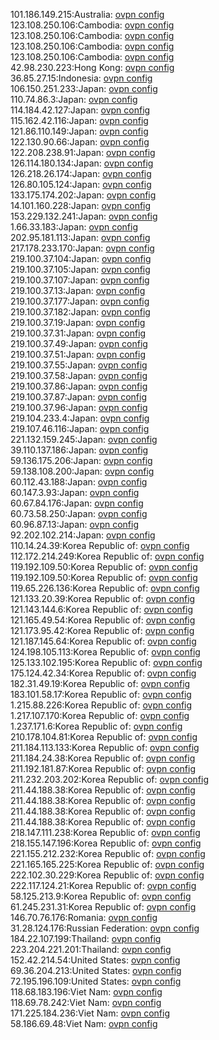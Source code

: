 101.186.149.215:Australia: [ovpn config](vpn/101_186_149_215.ovpn)  
123.108.250.106:Cambodia: [ovpn config](vpn/123_108_250_106.ovpn)  
123.108.250.106:Cambodia: [ovpn config](vpn/123_108_250_106.ovpn)  
123.108.250.106:Cambodia: [ovpn config](vpn/123_108_250_106.ovpn)  
123.108.250.106:Cambodia: [ovpn config](vpn/123_108_250_106.ovpn)  
42.98.230.223:Hong Kong: [ovpn config](vpn/42_98_230_223.ovpn)  
36.85.27.15:Indonesia: [ovpn config](vpn/36_85_27_15.ovpn)  
106.150.251.233:Japan: [ovpn config](vpn/106_150_251_233.ovpn)  
110.74.86.3:Japan: [ovpn config](vpn/110_74_86_3.ovpn)  
114.184.42.127:Japan: [ovpn config](vpn/114_184_42_127.ovpn)  
115.162.42.116:Japan: [ovpn config](vpn/115_162_42_116.ovpn)  
121.86.110.149:Japan: [ovpn config](vpn/121_86_110_149.ovpn)  
122.130.90.66:Japan: [ovpn config](vpn/122_130_90_66.ovpn)  
122.208.238.91:Japan: [ovpn config](vpn/122_208_238_91.ovpn)  
126.114.180.134:Japan: [ovpn config](vpn/126_114_180_134.ovpn)  
126.218.26.174:Japan: [ovpn config](vpn/126_218_26_174.ovpn)  
126.80.105.124:Japan: [ovpn config](vpn/126_80_105_124.ovpn)  
133.175.174.202:Japan: [ovpn config](vpn/133_175_174_202.ovpn)  
14.101.160.228:Japan: [ovpn config](vpn/14_101_160_228.ovpn)  
153.229.132.241:Japan: [ovpn config](vpn/153_229_132_241.ovpn)  
1.66.33.183:Japan: [ovpn config](vpn/1_66_33_183.ovpn)  
202.95.181.113:Japan: [ovpn config](vpn/202_95_181_113.ovpn)  
217.178.233.170:Japan: [ovpn config](vpn/217_178_233_170.ovpn)  
219.100.37.104:Japan: [ovpn config](vpn/219_100_37_104.ovpn)  
219.100.37.105:Japan: [ovpn config](vpn/219_100_37_105.ovpn)  
219.100.37.107:Japan: [ovpn config](vpn/219_100_37_107.ovpn)  
219.100.37.13:Japan: [ovpn config](vpn/219_100_37_13.ovpn)  
219.100.37.177:Japan: [ovpn config](vpn/219_100_37_177.ovpn)  
219.100.37.182:Japan: [ovpn config](vpn/219_100_37_182.ovpn)  
219.100.37.19:Japan: [ovpn config](vpn/219_100_37_19.ovpn)  
219.100.37.31:Japan: [ovpn config](vpn/219_100_37_31.ovpn)  
219.100.37.49:Japan: [ovpn config](vpn/219_100_37_49.ovpn)  
219.100.37.51:Japan: [ovpn config](vpn/219_100_37_51.ovpn)  
219.100.37.55:Japan: [ovpn config](vpn/219_100_37_55.ovpn)  
219.100.37.58:Japan: [ovpn config](vpn/219_100_37_58.ovpn)  
219.100.37.86:Japan: [ovpn config](vpn/219_100_37_86.ovpn)  
219.100.37.87:Japan: [ovpn config](vpn/219_100_37_87.ovpn)  
219.100.37.96:Japan: [ovpn config](vpn/219_100_37_96.ovpn)  
219.104.233.4:Japan: [ovpn config](vpn/219_104_233_4.ovpn)  
219.107.46.116:Japan: [ovpn config](vpn/219_107_46_116.ovpn)  
221.132.159.245:Japan: [ovpn config](vpn/221_132_159_245.ovpn)  
39.110.137.186:Japan: [ovpn config](vpn/39_110_137_186.ovpn)  
59.136.175.206:Japan: [ovpn config](vpn/59_136_175_206.ovpn)  
59.138.108.200:Japan: [ovpn config](vpn/59_138_108_200.ovpn)  
60.112.43.188:Japan: [ovpn config](vpn/60_112_43_188.ovpn)  
60.147.3.93:Japan: [ovpn config](vpn/60_147_3_93.ovpn)  
60.67.84.176:Japan: [ovpn config](vpn/60_67_84_176.ovpn)  
60.73.58.250:Japan: [ovpn config](vpn/60_73_58_250.ovpn)  
60.96.87.13:Japan: [ovpn config](vpn/60_96_87_13.ovpn)  
92.202.102.214:Japan: [ovpn config](vpn/92_202_102_214.ovpn)  
110.14.24.39:Korea Republic of: [ovpn config](vpn/110_14_24_39.ovpn)  
112.172.214.249:Korea Republic of: [ovpn config](vpn/112_172_214_249.ovpn)  
119.192.109.50:Korea Republic of: [ovpn config](vpn/119_192_109_50.ovpn)  
119.192.109.50:Korea Republic of: [ovpn config](vpn/119_192_109_50.ovpn)  
119.65.226.136:Korea Republic of: [ovpn config](vpn/119_65_226_136.ovpn)  
121.133.20.39:Korea Republic of: [ovpn config](vpn/121_133_20_39.ovpn)  
121.143.144.6:Korea Republic of: [ovpn config](vpn/121_143_144_6.ovpn)  
121.165.49.54:Korea Republic of: [ovpn config](vpn/121_165_49_54.ovpn)  
121.173.95.42:Korea Republic of: [ovpn config](vpn/121_173_95_42.ovpn)  
121.187.145.64:Korea Republic of: [ovpn config](vpn/121_187_145_64.ovpn)  
124.198.105.113:Korea Republic of: [ovpn config](vpn/124_198_105_113.ovpn)  
125.133.102.195:Korea Republic of: [ovpn config](vpn/125_133_102_195.ovpn)  
175.124.42.34:Korea Republic of: [ovpn config](vpn/175_124_42_34.ovpn)  
182.31.49.19:Korea Republic of: [ovpn config](vpn/182_31_49_19.ovpn)  
183.101.58.17:Korea Republic of: [ovpn config](vpn/183_101_58_17.ovpn)  
1.215.88.226:Korea Republic of: [ovpn config](vpn/1_215_88_226.ovpn)  
1.217.107.170:Korea Republic of: [ovpn config](vpn/1_217_107_170.ovpn)  
1.237.171.6:Korea Republic of: [ovpn config](vpn/1_237_171_6.ovpn)  
210.178.104.81:Korea Republic of: [ovpn config](vpn/210_178_104_81.ovpn)  
211.184.113.133:Korea Republic of: [ovpn config](vpn/211_184_113_133.ovpn)  
211.184.24.38:Korea Republic of: [ovpn config](vpn/211_184_24_38.ovpn)  
211.192.181.87:Korea Republic of: [ovpn config](vpn/211_192_181_87.ovpn)  
211.232.203.202:Korea Republic of: [ovpn config](vpn/211_232_203_202.ovpn)  
211.44.188.38:Korea Republic of: [ovpn config](vpn/211_44_188_38.ovpn)  
211.44.188.38:Korea Republic of: [ovpn config](vpn/211_44_188_38.ovpn)  
211.44.188.38:Korea Republic of: [ovpn config](vpn/211_44_188_38.ovpn)  
211.44.188.38:Korea Republic of: [ovpn config](vpn/211_44_188_38.ovpn)  
218.147.111.238:Korea Republic of: [ovpn config](vpn/218_147_111_238.ovpn)  
218.155.147.196:Korea Republic of: [ovpn config](vpn/218_155_147_196.ovpn)  
221.155.212.232:Korea Republic of: [ovpn config](vpn/221_155_212_232.ovpn)  
221.165.165.225:Korea Republic of: [ovpn config](vpn/221_165_165_225.ovpn)  
222.102.30.229:Korea Republic of: [ovpn config](vpn/222_102_30_229.ovpn)  
222.117.124.21:Korea Republic of: [ovpn config](vpn/222_117_124_21.ovpn)  
58.125.213.9:Korea Republic of: [ovpn config](vpn/58_125_213_9.ovpn)  
61.245.231.31:Korea Republic of: [ovpn config](vpn/61_245_231_31.ovpn)  
146.70.76.176:Romania: [ovpn config](vpn/146_70_76_176.ovpn)  
31.28.124.176:Russian Federation: [ovpn config](vpn/31_28_124_176.ovpn)  
184.22.107.199:Thailand: [ovpn config](vpn/184_22_107_199.ovpn)  
223.204.221.201:Thailand: [ovpn config](vpn/223_204_221_201.ovpn)  
152.42.214.54:United States: [ovpn config](vpn/152_42_214_54.ovpn)  
69.36.204.213:United States: [ovpn config](vpn/69_36_204_213.ovpn)  
72.195.196.109:United States: [ovpn config](vpn/72_195_196_109.ovpn)  
118.68.183.196:Viet Nam: [ovpn config](vpn/118_68_183_196.ovpn)  
118.69.78.242:Viet Nam: [ovpn config](vpn/118_69_78_242.ovpn)  
171.225.184.236:Viet Nam: [ovpn config](vpn/171_225_184_236.ovpn)  
58.186.69.48:Viet Nam: [ovpn config](vpn/58_186_69_48.ovpn)  
